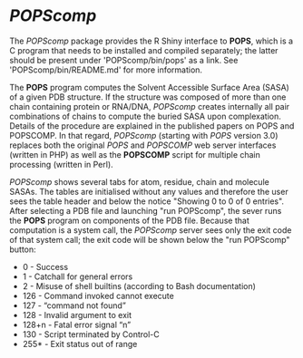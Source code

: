 # *POPScomp*
The *POPScomp* package provides the R Shiny interface to **POPS**,
which is a C program that needs to be installed and compiled separately;
the latter should be present under 'POPScomp/bin/pops' as a link.
See 'POPScomp/bin/README.md' for more information.

The **POPS** program computes the Solvent Accessible Surface Area (SASA)
of a given PDB structure. If the structure was composed of more than one chain
containing protein or RNA/DNA, *POPScomp* creates internally all pair combinations
of chains to compute the buried SASA upon complexation. Details of the procedure
are explained in the published papers on POPS and POPSCOMP.
In that regard, *POPScomp* (starting with *POPS* version 3.0) replaces both
the original *POPS* and *POPSCOMP* web server interfaces (written in PHP) as well
as the **POPSCOMP** script for multiple chain processing (written in Perl).

*POPScomp* shows several tabs for atom, residue, chain and molecule SASAs.
The tables are initialised without any values and therefore the user sees
the table header and below the notice "Showing 0 to 0 of 0 entries".
After selecting a PDB file and launching "run POPScomp", the sever runs
the **POPS** program on components of the PDB file. Because that computation
is a system call, the *POPScomp* server sees only the exit code of that system call;
the exit code will be shown below the "run POPScomp" button:

* 0 - Success
* 1 - Catchall for general errors
* 2 - Misuse of shell builtins (according to Bash documentation)
* 126 - Command invoked cannot execute
* 127 - “command not found”
* 128 - Invalid argument to exit
* 128+n - Fatal error signal “n”
* 130 - Script terminated by Control-C
* 255\* - Exit status out of range 

